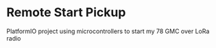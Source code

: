 # Remote Start Pickup
 PlatformIO project using microcontrollers to start my 78 GMC over LoRa radio

